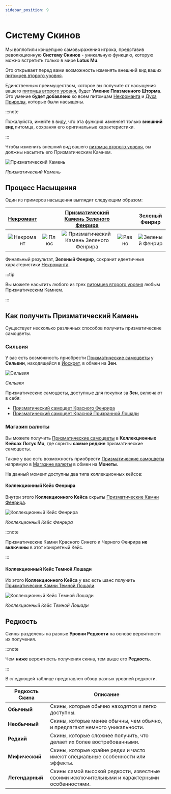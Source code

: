 ```yaml
---
sidebar_position: 9
---
```


# Систему Скинов

Мы воплотили концепцию самовыражения игрока, представив революционную **Систему Скинов** - уникальную функцию, которую можно встретить только в мире **Lotus Mu**.

Это открывает перед вами возможность изменять внешний вид ваших [питомцев второго уровня](/category/pets).

Единственным преимуществом, которое вы получите от насыщения вашего [питомца второго уровня](/category/pets), будет **Умение Плазменного Шторма**. Это умение **будет добавлено** ко всем питомцам [Некроманта](/crafting/pets/necromancer) и [Духа Природы](/crafting/pets/spirit-of-nature), которые были насыщены.

:::note

Пожалуйста, имейте в виду, что эта функция изменяет только **внешний вид** питомца, сохраняя его оригинальные характеристики.

:::

Чтобы изменить внешний вид вашего [питомца второго уровня](/category/pets), вы должны насытить его Призматическим Камнем.

![Призматический Камень](/img/items/jewels/prismatic-gem.png)

_Призматический Камень_

## Процесс Насыщения

Один из примеров насыщения выглядит следующим образом:

|    [Некромант](/crafting/pets/necromancer)    |                                       | [Призматический Камень Зеленого Фенрира](/items/jewels/prismatic-gems/fenrir-gems) |                                        |                   Зеленый Фенрир                    |
| :-------------------------------------------: | :-----------------------------------: | :--------------------------------------------------------------------------------: | :------------------------------------: | :-------------------------------------------------: |
| ![Некромант](/img/items/pets/necromancer.png) | ![Плюс](/img/items/invitations/+.png) |   ![Призматический Камень Зеленого Фенрира](/img/items/jewels/prismatic-gem.png)   | ![Равно](/img/items/invitations/=.png) | ![Зеленый Фенрир](/img/items/pets/green-fenrir.jpg) |

Финальный результат, **Зеленый Фенрир**, сохранит идентичные характеристики [Некроманта](/crafting/pets/necromancer).

:::tip

Вы можете насытить любого из трех [питомцев второго уровня](/category/pets) любым Призматическим Камнем.

:::

## Как получить Призматический Камень

Существует несколько различных способов получить призматические самоцветы.

### Сильвия

У вас есть возможность приобрести [Призматические самоцветы](/category/prismatic-gems) у **Сильвии**, находящейся в [Йоскрет](/maps/yoskreth), в обмен на **Зен**.

![Сильвия](/img/npc/silvia.jpg)

_Сильвия_

Призматические самоцветы, доступные для покупки за **Зен**, включают в себя:

- [Призматический самоцвет Красного Фенрира](/items/jewels/prismatic-gems/fenrir-gems)
- [Призматический самоцвет Красной Призрачной Лошади](/items/jewels/prismatic-gems/ghost-horse-gems)


### Магазин валюты

Вы можете получить [Призматические самоцветы](/category/prismatic-gems) в **Коллекционных Кейсах Лотус Mu**, где скрыты **самые редкие** призматические самоцветы.

Также у вас есть возможность приобрести [Призматические самоцветы](/category/prismatic-gems) напрямую в [Магазине валюты](/client-features/cash-shop) в обмен на **Монеты**.

На данный момент доступны два типа коллекционных кейсов:

#### Коллекционный Кейс Фенрира

Внутри этого **Коллекционного Кейса** скрыты [Призматические Камни Фенрира](/items/jewels/prismatic-gems/fenrir-gems).

![Коллекционный Кейс Фенрира](/img/items/item-bags/fenrir-cache.png)

_Коллекционный Кейс Фенрира_

:::note

Призматические Камни Красного Синего и Черного Фенрира **не включены** в этот конкретный Кейс.

:::

#### Коллекционный Кейс Темной Лошади

Из этого **Коллекционного Кейса** у вас есть шанс получить [Призматические Камни Темной Лошади](/items/jewels/prismatic-gems/darkhorse-gems).

![Коллекционный Кейс Темной Лошади](/img/items/item-bags/darkhorse-cache.png)

_Коллекционный Кейс Темной Лошади_

## Редкость

Скины разделены на разные **Уровни Редкости** на основе вероятности их получения.

:::note

Чем **ниже** вероятность получения скина, тем выше его **Редкость**.

:::

В следующей таблице представлен обзор разных уровней редкости.

| Редкость Скина                                          | Описание                                                                                     |
| ------------------------------------------------------- | -------------------------------------------------------------------------------------------- |
| <span className="tier-common">**Обычный**</span>        | Скины, которые обычно находятся и легко доступны.                                            |
| <span className="tier-uncommon">**Необычный**</span>    | Скины, которые менее обычны, чем обычно, и предлагают немного уникальности.                  |
| <span className="tier-rare">**Редкий**</span>           | Скины, которые сложнее получить, что делает их более востребованными.                        |
| <span className="tier-mythical">**Мифический**</span>   | Скины, которые крайне редки и часто имеют специальные особенности или эффекты.               |
| <span className="tier-legendary">**Легендарный**</span> | Скины самой высокой редкости, известные своими исключительными и характерными особенностями. |
